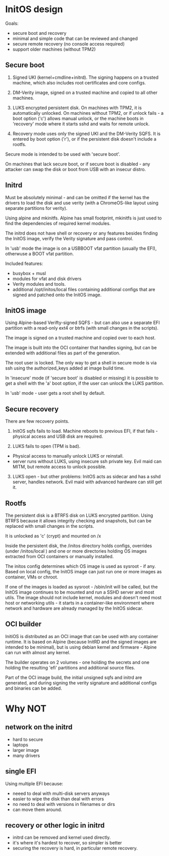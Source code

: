 # InitOS design

Goals:
- secure boot and recovery
- minimal and simple code that can be reviewed and changed
- secure remote recovery (no console access required)
- support older machines (without TPM2)

## Secure boot

1. Signed UKI (kernel+cmdline+initrd). The signing happens on a 
trusted machine, which also includes root certificates and 
core configs.

2. DM-Verity image, signed on a trusted machine and copied to all
other machines.

3. LUKS encrypted persistent disk. On machines with TPM2, it is automatically unlocked. On machines without TPM2, or if unlock 
fails - a boot option ('c') allows manual unlock, or the machine boots
in 'recovery' mode where it starts sshd and waits for remote unlock.

4. Recovery mode uses only the signed UKI and the DM-Verity SQFS. 
It is entered by boot option ('r'), or if the persistent disk doesn't
include a rootfs.

Secure mode is intended to be used with 'secure boot'. 

On machines that lack secure boot, or if secure boot is disabled - any
attacker can swap the disk or boot from USB with an insecur distro.


## Initrd

Must be absolutely minimal - and can be omitted if the kernel has
the drivers to load the disk and use verity (with a ChromeOS-like
layout using separate partitions for verity).

Using alpine and mkinitfs. Alpine has small footprint, mkinitfs is 
just used to find the dependencies of required kernel modules.

The initrd does not have shell or recovery or any features besides 
finding the InitOS image, verify the Verity signature and pass
control.

In 'usb' mode the image is on a USBBOOT vfat partition (usually the EFI), otherwuse a BOOT vfat partition. 

Included features:
- busybox + musl 
- modules for vfat and disk drivers
- Verity modules and tools.
- additional /opt/initos/local files containing additional configs that are signed and patched onto the InitOS image.

## InitOS image

Using Alpine-based Verifty-signed SQFS - but can also use a
 separate EFI partition with a read-only ext4 or btrfs (with small changes in the scripts).

The image is signed on a trusted machine and copied over to each 
host.

The image is built into the OCI container that handles signing, but
can be extended with additional files as part of the generation.

The root user is locked. The only way to get a shell in secure 
mode is via ssh using the authorized_keys added at image build time.

In 'insecure' mode (if 'secure boot' is disabled or missing) it is 
possible to get a shell with the 'a' boot option, if the user can
unlock the LUKS partition.

In 'usb' mode - user gets a root shell by default.

## Secure recovery

There are few recovery points.

1. InitOS sqfs fails to load. Machine reboots to previous EFI, if that fails - physical access and USB
disk are required.

2. LUKS fails to open (TPM is bad). 
- Physical access to manually unlock LUKS or reinstall.
- server runs without LUKS, using insecure ssh private key. Evil maid can MITM, but remote access to unlock possible.

3. LUKS open - but other problems: InitOS acts as sidecar and has a sshd server, handles network. Evil maid with advanced hardware can still get it.


## Rootfs

The persistent disk is a BTRFS disk on LUKS encrypted partition.
Using BTRFS because it allows integrity checking and snapshots, but
can be replaced with small changes in the scripts.

It is unlocked as 'c' (crypt) and mounted on /x

Inside the persistent disk, the /initos directory holds configs,
overrides (under /initos/local ) and one or more directories 
holding OS images extracted from OCI containers or manually installed.

The initos config determines which OS image is used as sysroot - if any. Based on local config, the InitOS image can just run one or
more images as container, VMs or chroot. 

If one of the images is loaded as sysroot - /sbin/init will be called,
but the InitOS image continues to be mounted and run a SSHD server
and most utils. The image should not include kernel, modules and 
doesn't need most host or networking utils - it starts in a
container-like environment where network and hardware are already managed by the InitOS sidecar.


## OCI builder

InitiOS is distributed as an OCI image that can be used with any 
container runtime. It is based on Alpine (because InitRD and the
signed images are intended to be minimal), but is using debian
kernel and firmware - Alpine can run with almost any kernel. 

The builder operates on 2 volumes - one holding the secrets and one
holding the resulting 'efi' partitions and additional source files.

Part of the OCI image build, the initial unsigned sqfs and initrd are generated, and during signing the verity signature and additional
configs and binaries can be added.

# Why NOT

##  network on the initrd

- hard to secure
- laptops
- larger image
- many drivers

## single EFI

Using multiple EFI because:
- neeed to deal with multi-disk servers anyways
- easier to wipe the disk than deal with errors
- no need to deal with versions in filenames or dirs
- can move them around.

## recovery or other logic in initrd

- initrd can be removed and kernel used directly.
- it's where it's hardest to recover, so simpler is better
- securing the recovery is hard, in particular remote recovery.